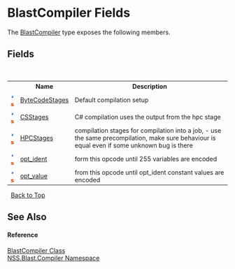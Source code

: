 # BlastCompiler Fields
 

The <a href="20a7b82b-c1ca-32fd-17a7-d5eb376d77ee.md">BlastCompiler</a> type exposes the following members.


## Fields
&nbsp;<table><tr><th></th><th>Name</th><th>Description</th></tr><tr><td>![Public field](media/pubfield.gif "Public field")![Static member](media/static.gif "Static member")</td><td><a href="61cefe4e-3ebc-ee88-d07f-a8094f3d9000.md">ByteCodeStages</a></td><td>
Default compilation setup</td></tr><tr><td>![Public field](media/pubfield.gif "Public field")![Static member](media/static.gif "Static member")</td><td><a href="fcccda66-0598-846e-ea73-7854133c637e.md">CSStages</a></td><td>
C# compilation uses the output from the hpc stage</td></tr><tr><td>![Public field](media/pubfield.gif "Public field")![Static member](media/static.gif "Static member")</td><td><a href="24e64a17-f4d4-a04e-3ec2-126619374eb4.md">HPCStages</a></td><td>
compilation stages for compilation into a job, - use the same precompilation, make sure behaviour is equal even if some unknown bug is there</td></tr><tr><td>![Public field](media/pubfield.gif "Public field")![Static member](media/static.gif "Static member")</td><td><a href="8b2dc7d6-7a2b-dce0-3b70-97673c8da54b.md">opt_ident</a></td><td>
form this opcode until 255 variables are encoded</td></tr><tr><td>![Public field](media/pubfield.gif "Public field")![Static member](media/static.gif "Static member")</td><td><a href="b211af41-457d-0d03-ee23-1c0f30ee0b67.md">opt_value</a></td><td>
from this opcode until opt_ident constant values are encoded</td></tr></table>&nbsp;
<a href="#blastcompiler-fields">Back to Top</a>

## See Also


#### Reference
<a href="20a7b82b-c1ca-32fd-17a7-d5eb376d77ee.md">BlastCompiler Class</a><br /><a href="26a25caa-f50b-92ad-f15c-dbb9db1493ae.md">NSS.Blast.Compiler Namespace</a><br />